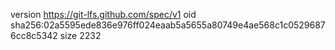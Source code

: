 version https://git-lfs.github.com/spec/v1
oid sha256:02a5595ede836e976ff024eaab5a5655a80749e4ae568c1c05296876cc8c5342
size 2232

